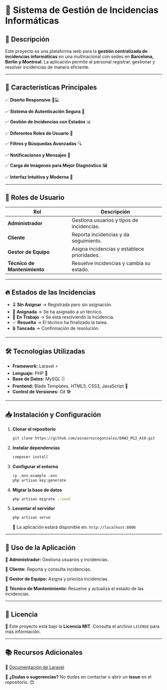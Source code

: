 # 🚀 Sistema de Gestión de Incidencias Informáticas


## 📌 Descripción

Este proyecto es una plataforma web para la **gestión centralizada de incidencias informáticas** en una multinacional con sedes en **Barcelona, Berlín y Montreal**. La aplicación permite al personal registrar, gestionar y resolver incidencias de manera eficiente.

---

## 🎯 Características Principales

✅ **Diseño Responsive** 📱💻

✅ **Sistema de Autenticación Segura** 🔐

✅ **Gestión de Incidencias con Estados** 📊

✅ **Diferentes Roles de Usuario** 👥

✅ **Filtros y Búsquedas Avanzadas** 🔍

✅ **Notificaciones y Mensajes** 📩

✅ **Carga de Imágenes para Mejor Diagnóstico** 🖼️

✅ **Interfaz Intuitiva y Moderna** 🎨

---

## 👤 Roles de Usuario

| Rol                | Descripción |
|-------------------|-------------|
| **Administrador**  | Gestiona usuarios y tipos de incidencias. |
| **Cliente**       | Reporta incidencias y da seguimiento. |
| **Gestor de Equipo** | Asigna incidencias y establece prioridades. |
| **Técnico de Mantenimiento** | Resuelve incidencias y cambia su estado. |

---

## 🔥 Estados de las Incidencias

- ⏳ **Sin Asignar** → Registrada pero sin asignación.
- 📌 **Asignada** → Se ha asignado a un técnico.
- 🔧 **En Trabajo** → Se está resolviendo la incidencia.
- ✅ **Resuelta** → El técnico ha finalizado la tarea.
- 🔒 **Tancada** → Confirmación de resolución.

---

## 🛠️ Tecnologías Utilizadas

- **Framework:** Laravel ⚡
- **Lenguaje:** PHP 🐘
- **Base de Datos:** MySQL 🗄️
- **Frontend:** Blade Templates, HTML5, CSS3, JavaScript 🎨
- **Control de Versiones:** Git 🛠️

---

## 📥 Instalación y Configuración

1. **Clonar el repositorio**
   ```bash
   git clone https://github.com/ainaorozcogonzalez/DAW2_M12_A10.git
   ```

2. **Instalar dependencias**
   ```bash
   composer install
   ```

3. **Configurar el entorno**
   ```bash
   cp .env.example .env
   php artisan key:generate
   ```

4. **Migrar la base de datos**
   ```bash
   php artisan migrate --seed
   ```

5. **Levantar el servidor**
   ```bash
   php artisan serve
   ```
   📌 La aplicación estará disponible en: `http://localhost:8000`

---

## 🚀 Uso de la Aplicación

🔹 **Administrador:** Gestiona usuarios y incidencias.

🔹 **Cliente:** Reporta y consulta incidencias.

🔹 **Gestor de Equipo:** Asigna y prioriza incidencias.

🔹 **Técnico de Mantenimiento:** Resuelve y actualiza el estado de las incidencias.

---

## 📄 Licencia

📝 Este proyecto está bajo la **Licencia MIT**. Consulta el archivo `LICENSE` para más información.

---

## 📚 Recursos Adicionales

📖 [Documentación de Laravel](https://laravel.com/docs)

💬 **¿Dudas o sugerencias?** No dudes en contactar o abrir un **issue** en el repositorio. 😊
